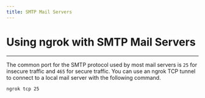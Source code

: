 ```yaml
---
title: SMTP Mail Servers
---
```


# Using ngrok with SMTP Mail Servers

---

The common port for the SMTP protocol used by most mail servers is `25` for insecure traffic and `465` for secure traffic. You can use an ngrok TCP tunnel to connect to a local mail server with the following command.

```bash
ngrok tcp 25
```
